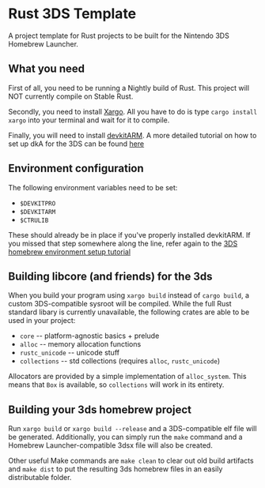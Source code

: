 # Rust 3DS Template

A project template for Rust projects to be built for the Nintendo 3DS Homebrew Launcher.


## What you need

First of all, you need to be running a Nightly build of Rust. This project will NOT currently compile on Stable Rust.

Secondly, you need to install [Xargo](https://github.com/japaric/xargo). All you have to do is type `cargo install xargo` into your terminal and wait for it to compile.

Finally, you will need to install [devkitARM](http://sourceforge.net/projects/devkitpro/files/devkitARM/). A more detailed tutorial on how to set up dkA for the 3DS can be found [here](http://3dbrew.org/wiki/Setting_up_Development_Environment)


## Environment configuration

The following environment variables need to be set:

 * `$DEVKITPRO`
 * `$DEVKITARM`
 * `$CTRULIB`

These should already be in place if you've properly installed devkitARM. If you missed that step somewhere along the line, refer again to the [3DS homebrew environment setup tutorial](http://3dbrew.org/wiki/Setting_up_Development_Environment)


## Building libcore (and friends) for the 3ds

When you build your program using `xargo build` instead of `cargo build`, a custom 3DS-compatible sysroot will be compiled. While the full Rust standard libary is currently unavailable, the following crates are able to be used in your project:

 * `core` -- platform-agnostic basics + prelude
 * `alloc` -- memory allocation functions
 * `rustc_unicode` -- unicode stuff
 * `collections` -- std collections (requires `alloc`, `rustc_unicode`)

Allocators are provided by a simple implementation of `alloc_system`. This means that `Box` is available, so `collections` will work in its entirety.


## Building your 3ds homebrew project

Run `xargo build` or `xargo build --release` and a 3DS-compatible elf file will be generated. Additionally, you can simply run the `make` command and a Homebrew Launcher-compatible 3dsx file will also be created.

Other useful Make commands are `make clean` to clear out old build artifacts and `make dist` to put the resulting 3ds homebrew files in an easily distributable folder.
